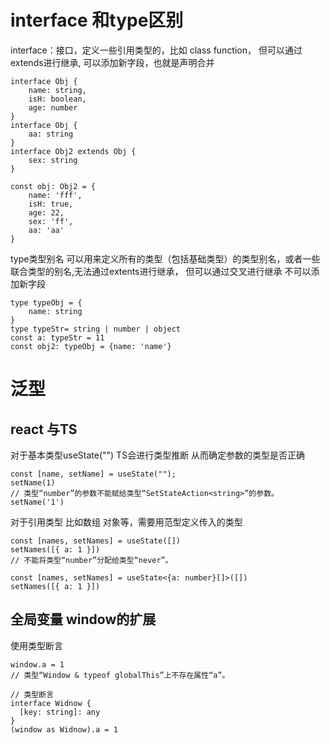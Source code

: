 # interface 和type区别
interface：接口，定义一些引用类型的，比如 class  function，
但可以通过extends进行继承, 
可以添加新字段，也就是声明合并

```
interface Obj {
    name: string,
    isH: boolean,
    age: number
}
interface Obj {
    aa: string
}
interface Obj2 extends Obj {
    sex: string
}

const obj: Obj2 = {
    name: 'fff',
    isH: true,
    age: 22,
    sex: 'ff',
    aa: 'aa'
}
```

type类型别名 可以用来定义所有的类型（包括基础类型）的类型别名，或者一些联合类型的别名,无法通过extents进行继承，
但可以通过交叉进行继承 
不可以添加新字段

```
type typeObj = {
    name: string
}
type typeStr= string | number | object
const a: typeStr = 11
const obj2: typeObj = {name: 'name'}
```
# 泛型


## react 与TS

对于基本类型useState("") TS会进行类型推断 从而确定参数的类型是否正确
```
const [name, setName] = useState("");
setName(1) 
// 类型“number”的参数不能赋给类型“SetStateAction<string>”的参数。
setName('1') 
```

对于引用类型 比如数组 对象等，需要用范型定义传入的类型
```
const [names, setNames] = useState([])
setNames([{ a: 1 }])
// 不能将类型“number”分配给类型“never”。
```

```
const [names, setNames] = useState<{a: number}[]>([])
setNames([{ a: 1 }])
```

## 全局变量 window的扩展 
使用类型断言
```
window.a = 1
// 类型“Window & typeof globalThis”上不存在属性“a”。

// 类型断言
interface Widnow {
  [key: string]: any
}
(window as Widnow).a = 1
````
